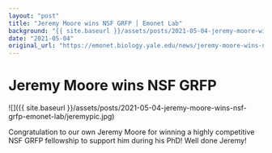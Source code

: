 ```yaml
---
layout: "post"
title: "Jeremy Moore wins NSF GRFP | Emonet Lab"
background: "{{ site.baseurl }}/assets/posts/2021-05-04-jeremy-moore-wins-nsf-grfp-emonet-lab/jeremypic.jpg"
date: "2021-05-04"
original_url: "https://emonet.biology.yale.edu/news/jeremy-moore-wins-nsf-grfp"
---
```

# Jeremy Moore wins NSF GRFP

![]({{ site.baseurl }}/assets/posts/2021-05-04-jeremy-moore-wins-nsf-grfp-emonet-lab/jeremypic.jpg)

Congratulation to our own Jeremy Moore for winning a highly competitive NSF GRFP fellowship to support him during his PhD! Well done Jeremy!